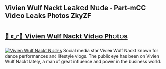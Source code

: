 ## Vivien Wulf Nackt Le𝚊k𝚎d N𝚞𝚍e - Part-mCC Vid𝚎o Le𝚊ks Photos ZkyZF

# <h2><a href="http://fb4uij.evod.top/?m=Vivien+Wulf+Nackt">🔗 👉🔴 Vivien Wulf Nackt Vid𝚎o Ph𝚘t𝚘s</a></h2>

[![Vivien Wulf Nackt N𝚞d𝚎s](https://i.imgur.com/8V9OHl7.gif)](http://fb4uij.evod.top/?m=Vivien+Wulf+Nackt)
Social media star Vivien Wulf Nackt known for dance performances and lifestyle vlogs. The public eye has been on Vivien Wulf Nackt lately, a man of great influence and power in the business world. 
